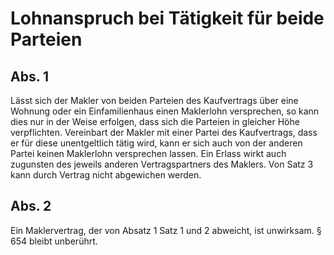 # Lohnanspruch bei Tätigkeit für beide Parteien



## Abs. 1

 Lässt sich der Makler von beiden Parteien des Kaufvertrags über eine Wohnung oder ein Einfamilienhaus einen Maklerlohn versprechen, so kann dies nur in der Weise erfolgen, dass sich die Parteien in gleicher Höhe verpflichten. Vereinbart der Makler mit einer Partei des Kaufvertrags, dass er für diese unentgeltlich tätig wird, kann er sich auch von der anderen Partei keinen Maklerlohn versprechen lassen. Ein Erlass wirkt auch zugunsten des jeweils anderen Vertragspartners des Maklers. Von Satz 3 kann durch Vertrag nicht abgewichen werden.

## Abs. 2

 Ein Maklervertrag, der von Absatz 1 Satz 1 und 2 abweicht, ist unwirksam. § 654 bleibt unberührt. 

